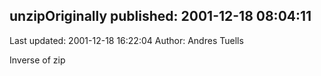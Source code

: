 ## unzipOriginally published: 2001-12-18 08:04:11 
Last updated: 2001-12-18 16:22:04 
Author: Andres Tuells 
 
Inverse of zip